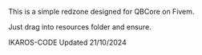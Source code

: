 This is a simple redzone designed for QBCore on Fivem.

Just drag into resources folder and ensure.

IKAROS-CODE
Updated 21/10/2024
